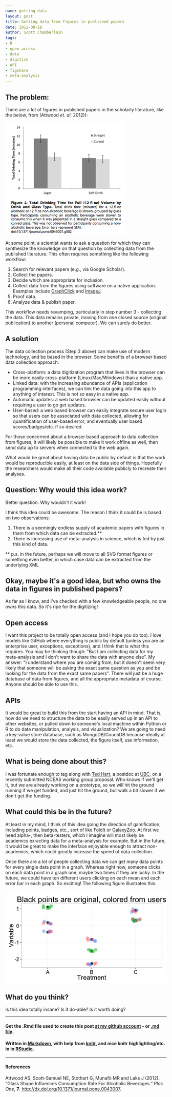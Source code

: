 ```yaml
---
name: getting-data
layout: post
title: Getting data from figures in published papers
date: 2012-09-18
author: Scott Chamberlain
tags: 
- R
- open access
- data
- digitize
- API
- figshare
- meta-analysis
---
```



## The problem:
There are a lot of figures in published papers in the scholarly literature, like the below, from (Attwood _et. al._ 2012)):  

![alt text](/img/getfig2.png)

At some point, a scientist wants to ask a question for which they can synthesize the knowledge on that question by collecting data from the published literature.  This often requires something like the following workflow:

1. Search for relevant papers (e.g., via Google Scholar).
2. Collect the papers.
3. Decide which are appropriate for inclusion.
4. Collect data from the figures using software on a native application.  Examples include [GraphClick](http://www.arizona-software.ch/graphclick/) and [ImageJ](http://rsbweb.nih.gov/ij/).
5. Proof data. 
6. Analyze data & publish paper. 

This workflow needs revamping, particularly in step number 3 - collecting the data.  This data remains private, moving from one closed source (original publication) to another (personal computer).  We can surely do better.

## A solution
The data collection process (Step 3 above) can make use of modern technology, and be based in the browser. Some benefits of a browser based data collection approach:

+ Cross-platform: a data digitization program that lives in the browser can be more easily cross-platform (Linux/Mac/Windows) than a native app. 
+ Linked data: with the increasing abundance of APIs (application programming interfaces), we can link the data going into this app to anything of interest.  This is not so easy in a native app. 
+ Automatic updates: a web based browser can be updated easily without requiring a user to go get updates. 
+ User-based: a web based browser can easily integrate secure user login so that users can be associated with data collected, allowing for quantification of user-based error, and eventually user based scores/badges/etc. if so desired.

For those concerned about a browser based approach to data collection from figures, it will likely be possible to make it work offline as well, then send data up to servers when connected to the web again. 

What would be great about having data be public by default is that the work would be reproducible easily, at least on the data side of things. Hopefully the researchers would make all their code available publicly to recreate their analyses. 

## Question: Why would this idea work?
Better question: Why wouldn’t it work!

I think this idea could be awesome.  The reason I think it could be is based on two observations: 

1. There is a seemingly endless supply of academic papers with figures in them from which data can be extracted.**
2. There is increasing use of meta-analysis in science, which is fed by just this kind of data. 

** p.s. in the future, perhaps we will move to all SVG format figures or something even better, in which case data can be extracted from the underlying XML

## Okay, maybe it's a good idea, but who owns the data in figures in published papers?
As far as I know, and I've checked with a few knowledgeable people, no one owns this data. So it's ripe for the digitizing!

## Open access
I want this project to be totally open access (and I hope you do too).  I love models like GitHub where everything is public by default (unless you are an enterprise user, exceptions, exceptions), and I think that is what this requires.  You may be thinking though: "But I am collecting data for my meta-analysis and I don't want to share the data with anyone else".  My answer: "I understand where you are coming from, but it doesn't seem very likely that someone will be asking the exact same question as you and be looking for the data from the exact same papers".  There will just be a huge database of data from figures, and all the appropriate metadata of course.  Anyone should be able to use this.

## APIs
It would be great to build this from the start having an API in mind.  That is, how do we need to structure the data to be easily served up in an API to other websites, or pulled down to someone's local machine within Python or R to do data manipulation, analysis, and visualization?  We are going to need a key-value store database, such as MongoDB/CouchDB because ideally at least we would store the data collected, the figure itself, use information, etc. 

## What is being done about this?
I was fortunate enough to tag along with [Ted Hart](http://emhart.github.com/), a postdoc at [UBC](PUTINLINKHERE), on a recently submitted NCEAS working group proposal. Who knows if we'll get it, but we are already working on a prototype, so we will hit the ground running if we get funded, and just hit the ground, but walk a bit slower if we don't get the funding. 

## What could this be in the future?
At least in my mind, I think of this idea going the direction of gamification, including points, badges, etc., sort of like [FoldIt](http://fold.it/portal/) or [GalaxyZoo](http://www.galaxyzoo.org/).  At first we need alpha-, then beta-testers, which I imagine will most likely be academics exracting data for a meta-analysis for example.  But in the future, it would be great to make the interface enjoyable enough to attract non-academics, which could greatly increase the speed of data collection. 

Once there are a lot of people collecting data we can get many data points for every single data point in a graph.  Whereas right now, someone clicks on each data point in a graph one, maybe two times if they are lucky.  In the future, we could have ten different users clicking on each mean and each error bar in each graph.  So exciting!  The following figure illustrates this. 

![center](/img/clicks.png) 


## What do you think?
Is this idea totally insane?  Is it do-able?  Is it worth doing?

*********
#### Get the .Rmd file used to create this post [at my github account](https://github.com/sckott/sckott.github.io/tree/master/_drafts/2012-09-18-getting-data.Rmd) - or [.md file](https://github.com/sckott/sckott.github.io/tree/master/_posts/2012-09-18-getting-data.md).

#### Written in [Markdown](http://daringfireball.net/projects/markdown/), with help from [knitr](http://yihui.name/knitr/), and nice knitr highlighting/etc. in in [RStudio](http://rstudio.org/).

*********
#### References
<p>Attwood AS, Scott-Samuel NE, Stothart G, Munafò MR and Laks J (2012).
&ldquo;Glass Shape Influences Consumption Rate For Alcoholic Beverages.&rdquo;
<EM>Plos One</EM>, <B>7</B>.
<a href="http://dx.doi.org/10.1371/journal.pone.0043007">http://dx.doi.org/10.1371/journal.pone.0043007</a>.

